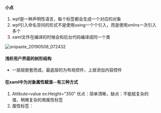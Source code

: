 #### 小点

1. wpf是一种声明性语言，每个标签都会生成一个对应的对象
2. wpf引入命名空间的形式不是使用using一个个引入，而是使用xmlns一次引入多个
3. xaml文件在编译的时候会和后台代码编译成同一个类

![snipaste_20190508_072432](F:\c#学习笔记\gitDic\WPFProject\WPFDemo\截图\snipaste_20190508_072432.png)

#### 浅析用户界面的树形结构

- 一层层嵌套而成，最底层的为布局控件，上层添加内容控件

#### 在xaml中为对象属性赋值--有三种方式

1. Attibute=value  ex:Height="350" 优点：简单清晰，缺点：不能赋复杂的值，稍微复杂的用属性标签
2. 属性标签：

